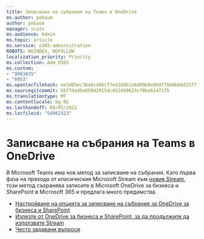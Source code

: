 ```yaml
---
title: Записване на събрания на Teams в OneDrive
ms.author: pebaum
author: pebaum
manager: scotv
ms.audience: Admin
ms.topic: article
ms.service: o365-administration
ROBOTS: NOINDEX, NOFOLLOW
localization_priority: Priority
ms.collection: Adm_O365
ms.custom:
- "9003835"
- "6853"
ms.openlocfilehash: ee3d05ec36a6c40bcf7ed160b1a6d09b9e9b9ff940b66d21f7f897aa881f611d
ms.sourcegitcommit: b5f7da89a650d2915dc652449623c78be6247175
ms.translationtype: MT
ms.contentlocale: bg-BG
ms.lasthandoff: 08/05/2021
ms.locfileid: "54062323"
---
```

# <a name="teams-meeting-recordings-to-onedrive"></a>Записване на събрания на Teams в OneDrive

В Microsoft Teams има нов метод за записване на събрания. Като първа фаза на прехода от класическия Microsoft Stream към [новия Stream](https://docs.microsoft.com/stream/streamnew/new-stream), този метод съхранява записите в Microsoft OneDrive за бизнеса и SharePoint в Microsoft 365 и предлага много предимства.  

- [Настройване на опцията за записване на събрание за OneDrive за бизнеса и SharePoint](https://docs.microsoft.com/MicrosoftTeams/tmr-meeting-recording-change#set-up-the-meeting-recording-option-for-onedrive-for-business-and-sharepoint)
- [Излезте от OneDrive за бизнеса и SharePoint, за да продължите да използвате Stream](https://docs.microsoft.com/MicrosoftTeams/tmr-meeting-recording-change#opt-out-of-onedrive-for-business-and-sharepoint-to-continue-using-stream)  
- [Често задавани въпроси](https://docs.microsoft.com/MicrosoftTeams/tmr-meeting-recording-change#frequently-asked-questions)
